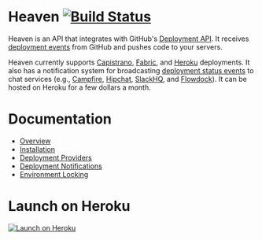 # Heaven [![Build Status](https://travis-ci.org/atmos/heaven.png?branch=master)](https://travis-ci.org/atmos/heaven)

Heaven is an API that integrates with GitHub's [Deployment API][1]. It receives [deployment events][5] from GitHub and pushes code to your servers.

Heaven currently supports [Capistrano][15], [Fabric][10], and [Heroku][22] deployments. It also has a notification system for broadcasting  [deployment status events][6] to chat services (e.g., [Campfire][7], [Hipchat][8], [SlackHQ][9], and [Flowdock][21]). It can be hosted on Heroku for a few dollars a month.

# Documentation

* [Overview](/doc/overview.md)
* [Installation](/doc/installation.md)
* [Deployment Providers](/doc/providers.md)
* [Deployment Notifications](/doc/notifications.md)
* [Environment Locking](/doc/locking.md)

# Launch on Heroku

[![Launch on Heroku](https://www.herokucdn.com/deploy/button.svg)](https://heroku.com/deploy)

[1]: http://developer.github.com/v3/repos/deployments/
[2]: https://github.com/blog/1778-webhooks-level-up
[3]: https://github.com/resque/resque
[4]: https://gist.github.com/
[5]: https://developer.github.com/v3/repos/deployments/#create-a-deployment
[6]: https://developer.github.com/v3/repos/deployments/#create-a-deployment-status
[7]: https://campfirenow.com/
[8]: https://www.hipchat.com/
[9]: https://slack.com/
[10]: http://www.fabfile.org/
[11]: http://www.getchef.com/
[12]: http://puppetlabs.com/
[13]: https://devcenter.heroku.com/articles/build-and-release-using-the-api
[14]: https://developer.github.com/v3/repos/contents/#get-archive-link
[15]: http://capistranorb.com/
[16]: https://github.com/settings/applications
[17]: https://devcenter.heroku.com/articles/oauth#direct-authorization
[18]: https://www.phusionpassenger.com/
[19]: https://devcenter.heroku.com/articles/releases
[20]: https://github.com/atmos/hubot-deploy
[21]: https://www.flowdock.com/
[22]: https://www.heroku.com
